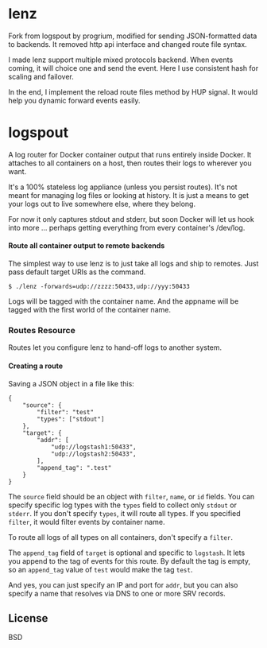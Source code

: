 # lenz

Fork from logspout by progrium, modified for sending JSON-formatted data to backends. It removed http api interface and changed route file syntax.

I made lenz support multiple mixed protocols backend. When events coming, it will choice one and send the event. Here I use consistent hash for scaling and failover.

In the end, I implement the reload route files method by HUP signal. It would help you dynamic forward events easily.

# logspout

A log router for Docker container output that runs entirely inside Docker. It attaches to all containers on a host, then routes their logs to wherever you want.

It's a 100% stateless log appliance (unless you persist routes). It's not meant for managing log files or looking at history. It is just a means to get your logs out to live somewhere else, where they belong.

For now it only captures stdout and stderr, but soon Docker will let us hook into more ... perhaps getting everything from every container's /dev/log. 

#### Route all container output to remote backends

The simplest way to use lenz is to just take all logs and ship to remotes. Just pass default target URIs as the command.

	$ ./lenz -forwards=udp://zzzz:50433,udp://yyy:50433

Logs will be tagged with the container name. And the appname will be tagged with the first world of the container name.

### Routes Resource

Routes let you configure lenz to hand-off logs to another system.

#### Creating a route

Saving a JSON object in a file like this:

	{
		"source": {
			"filter": "test"
			"types": ["stdout"]
		},
		"target": {
			"addr": [
                "udp://logstash1:50433",
                "udp://logstash2:50433",
            ],
			"append_tag": ".test"
		}
	}

The `source` field should be an object with `filter`, `name`, or `id` fields. You can specify specific log types with the `types` field to collect only `stdout` or `stderr`. If you don't specify `types`, it will route all types. If you specified `filter`, it would filter events by container name. 

To route all logs of all types on all containers, don't specify a `filter`. 

The `append_tag` field of `target` is optional and specific to `logstash`. It lets you append to the tag of events for this route. By default the tag is empty, so an `append_tag` value of `test` would make the tag `test`.

And yes, you can just specify an IP and port for `addr`, but you can also specify a name that resolves via DNS to one or more SRV records.

## License

BSD

